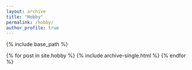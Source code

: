 ```yaml
---
layout: archive
title: "Hobby"
permalink: /hobby/
author_profile: true
---
```


{% include base_path %}


{% for post in site.hobby %}
  {% include archive-single.html %}
{% endfor %}

